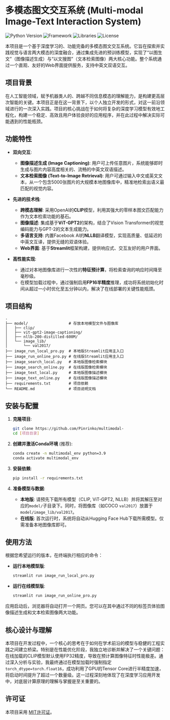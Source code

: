 # 多模态图文交互系统 (Multi-modal Image-Text Interaction System)

![Python Version](https://img.shields.io/badge/Python-3.9%2B-blue)
![Framework](https://img.shields.io/badge/Framework-Streamlit-red)
![Libraries](https://img.shields.io/badge/Libraries-PyTorch%20%7C%20Transformers-orange)
![License](https://img.shields.io/badge/License-MIT-green)

本项目是一个基于深度学习的、功能完备的多模态图文交互系统。它旨在探索并实践视觉与语言两大模态的深度融合，通过集成先进的预训练模型，实现了“以图生文”（图像描述生成）与“以文搜图”（文本检索图像）两大核心功能。整个系统通过一个直观、友好的Web界面提供服务，支持中英文双语交互。

## 项目背景

在人工智能领域，赋予机器类人的、跨越不同信息模态的理解能力，是构建更高层次智能的关键。本项目正是在这一背景下，以个人独立开发的形式，对这一前沿领域进行的一次深入实践。项目的核心挑战在于如何将复杂的深度学习模型有效地工程化，构建一个稳定、高效且用户体验良好的应用程序，并在此过程中解决实际可能遇到的性能瓶颈。

## 功能特性

*   **双向交互**:
    *   **图像描述生成 (Image Captioning)**: 用户可上传任意图片，系统能够即时生成与图片内容高度相关的、流畅的中英文双语描述。
    *   **文本检索图像 (Text-to-Image Retrieval)**: 用户可通过输入中文或英文文本，从一个包含5000张图片的大规模本地图像库中，精准地检索出语义最匹配的视觉内容。

*   **先进的技术栈**:
    *   **跨模态理解**: 采用OpenAI的**CLIP**模型，利用其强大的零样本图文匹配能力作为文本检索功能的基石。
    *   **图像描述**: 集成基于**ViT-GPT2**的架构，结合了Vision Transformer的视觉编码能力与GPT-2的文本生成能力。
    *   **多语言支持**: 内置Facebook AI的**NLLB**翻译模型，实现高质量、低延迟的中英文互译，提供无缝的双语体验。
    *   **Web界面**: 基于**Streamlit**框架构建，提供响应式、交互友好的用户界面。

*   **高性能实现**:
    *   通过对本地图像库进行一次性的**特征预计算**，将检索查询的响应时间降至毫秒级。
    *   在模型加载过程中，通过强制启用**FP16半精度**推理，成功将系统初始化时间从超过一小时优化至五分钟以内，解决了在线部署的关键性能瓶颈。

## 项目结构

```
.
├── model/                  # 存放本地模型文件与图像库
│   ├── clip/
│   ├── vit-gpt2-image-captioning/
│   ├── nllb-200-distilled-600M/
│   └── image_lib/
│       └── val2017/
├── image_run_local_pro.py  # 本地版Streamlit应用主入口
├── image_run_online_pro.py # 在线版Streamlit应用主入口
├── image_search_local.py   # 本地版图像检索模块
├── image_search_online.py  # 在线版图像检索模块
├── image_text_local.py     # 本地版图像描述模块
├── image_text_online.py    # 在线版图像描述模块
├── requirements.txt        # 项目依赖
└── README.md               # 项目说明文档
```

## 安装与配置

1.  **克隆项目**:
    ```bash
    git clone https://github.com/Pinrinko/multimodal-
    cd [项目目录]
    ```

2.  **创建并激活Conda环境** (推荐):
    ```bash
    conda create -n multimodal_env python=3.9
    conda activate multimodal_env
    ```

3.  **安装依赖**:
    ```bash
    pip install -r requirements.txt
    ```

4.  **准备模型与数据**:
    *   **本地版**: 请预先下载所有模型（CLIP, ViT-GPT2, NLLB）并将其解压至对应的`model/`子目录下。同时，将图像库（如COCO `val2017`）放置于`model/image_lib/val2017`。
    *   **在线版**: 首次运行时，系统将自动从Hugging Face Hub下载所需模型。仅需准备本地图像库即可。

## 使用方法

根据您希望运行的版本，在终端执行相应的命令：

*   **运行本地模型版**:
    ```bash
    streamlit run image_run_local_pro.py
    ```

*   **运行在线模型版**:
    ```bash
    streamlit run image_run_online_pro.py
    ```

应用启动后，浏览器将自动打开一个网页。您可以在其中通过不同的标签页体验图像描述生成和文本检索图像两大功能。

## 核心设计与理解

本项目在开发过程中，一个核心的思考在于如何在学术前沿的模型与稳健的工程实践之间建立桥梁。特别是在性能优化阶段，我独立地诊断并解决了一个关键问题：在线加载的CLIP模型默认使用FP32精度，导致在预计算图像特征时性能极差。通过深入分析与实验，我最终通过在模型加载时强制指定`torch_dtype=torch.float16`，成功利用了GPU的Tensor Core进行半精度加速，将启动时间提升了超过一个数量级。这一过程深刻地体现了在深度学习应用开发中，对底层计算原理的理解与掌握是至关重要的。

## 许可证

本项目采用 [MIT许可证](LICENSE)。